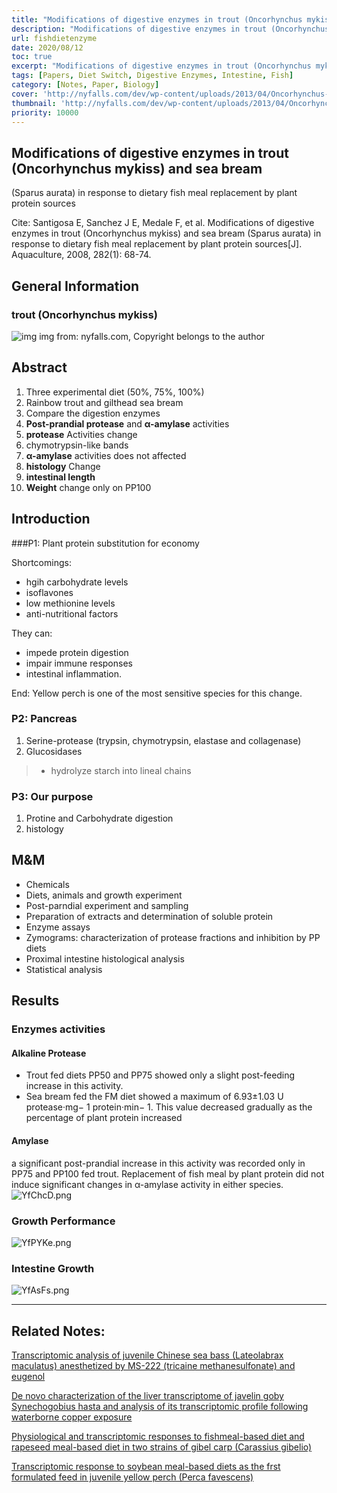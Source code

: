 ```yaml
---
title: "Modifications of digestive enzymes in trout (Oncorhynchus mykiss) and sea bream"
description: "Modifications of digestive enzymes in trout (Oncorhynchus mykiss) and sea bream"
url: fishdietenzyme
date: 2020/08/12
toc: true
excerpt: "Modifications of digestive enzymes in trout (Oncorhynchus mykiss) and sea bream"
tags: [Papers, Diet Switch, Digestive Enzymes, Intestine, Fish]
category: [Notes, Paper, Biology]
cover: 'http://nyfalls.com/dev/wp-content/uploads/2013/04/Oncorhynchus-mykiss1-300x112.jpg'
thumbnail: 'http://nyfalls.com/dev/wp-content/uploads/2013/04/Oncorhynchus-mykiss1-300x112.jpg'
priority: 10000
---
```


## Modifications of digestive enzymes in trout (Oncorhynchus mykiss) and sea bream
(Sparus aurata) in response to dietary fish meal replacement by plant protein sources

Cite: Santigosa E, Sanchez J E, Medale F, et al. Modifications of digestive enzymes in trout (Oncorhynchus mykiss) and sea bream (Sparus aurata) in response to dietary fish meal replacement by plant protein sources[J]. Aquaculture, 2008, 282(1): 68-74.


## General Information

### trout (Oncorhynchus mykiss)

![img](http://nyfalls.com/dev/wp-content/uploads/2013/04/Oncorhynchus-mykiss1-300x112.jpg)
img from: nyfalls.com, Copyright belongs to the author


## Abstract
1. Three experimental diet (50%, 75%, 100%)
2. Rainbow trout and gilthead sea bream
3. Compare the digestion enzymes
4. **Post-prandial protease** and **α-amylase** activities
5. **protease** Activities change
6. chymotrypsin-like bands
7. **α-amylase** activities does not affected
8. **histology** Change
9. **intestinal length**
10. **Weight** change only on PP100
## Introduction

###P1: Plant protein substitution for economy

Shortcomings:
  - hgih carbohydrate levels
  - isoflavones
  - low methionine levels
  - anti-nutritional factors

They can:
  - impede protein digestion
  - impair immune responses
  - intestinal inflammation.

End: Yellow perch is one of the most sensitive species for this change.

### P2: Pancreas
1. Serine-protease (trypsin, chymotrypsin, elastase and collagenase)
2. Glucosidases
>- hydrolyze starch into lineal chains

### P3: Our purpose
1. Protine and Carbohydrate digestion
2. histology

## M&M
- Chemicals
- Diets, animals and growth experiment
- Post-parndial experiment and sampling
- Preparation of extracts and determination of soluble protein
- Enzyme assays
- Zymograms: characterization of protease fractions and inhibition by PP diets
- Proximal intestine histological analysis
- Statistical analysis

## Results

### Enzymes activities
#### Alkaline Protease
- Trout fed diets PP50 and PP75 showed only a slight post-feeding increase in this activity.
- Sea bream fed the FM diet showed a maximum of 6.93±1.03 U protease·mg− 1 protein·min− 1. This value decreased gradually as the percentage of plant protein increased

#### Amylase
a significant post-prandial increase in this activity was recorded only in PP75 and PP100 fed trout. Replacement of fish meal by plant protein did not induce significant changes in α-amylase activity in either species.
![YfChcD.png](https://s1.ax1x.com/2020/05/18/YfChcD.png)

### Growth Performance
![YfPYKe.png](https://s1.ax1x.com/2020/05/18/YfPYKe.png)

### Intestine Growth
![YfAsFs.png](https://s1.ax1x.com/2020/05/18/YfAsFs.png)


---
## Related Notes:

[Transcriptomic analysis of juvenile Chinese sea bass (Lateolabrax maculatus) anesthetized by MS-222 (tricaine methanesulfonate) and eugenol](https://karobben.github.io/2020/07/07/LearnNotes/Paper_RNASeq_Fish1/)

[De novo characterization of the liver transcriptome of javelin goby Synechogobius hasta and analysis of its transcriptomic profile following waterborne copper exposure](https://karobben.github.io/2020/07/07/LearnNotes/Paper_RNASeq_Fish2/)

[Physiological and transcriptomic responses to fishmeal-based diet and rapeseed meal-based diet in two strains of gibel carp (Carassius gibelio)](https://karobben.github.io/2020/07/07/LearnNotes/Paper_RNASeq_Fish3/)

[Transcriptomic response to soybean meal-based diets as the frst formulated feed in juvenile yellow perch (Perca favescens)](https://karobben.github.io/2020/07/07/LearnNotes/Paper_RNASeq_Fish4/)
